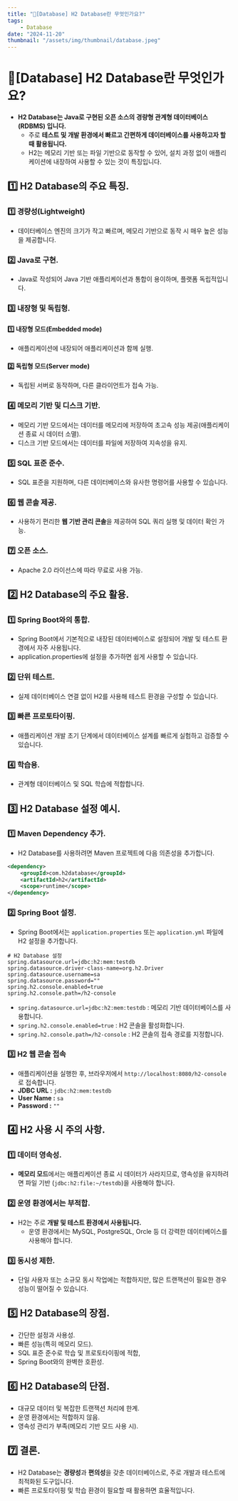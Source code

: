 ```yaml
---
title: "💾[Database] H2 Database란 무엇인가요?"
tags:
    - Database
date: "2024-11-20"
thumbnail: "/assets/img/thumbnail/database.jpeg"
---
```


# 💾[Database] H2 Database란 무엇인가요?
- **H2 Database는 Java로 구현된 오픈 소스의 경량형 관계형 데이터베이스(RDBMS) 입니다.**
    - 주로 **테스트 및 개발 환경에서 빠르고 간편하게 데이터베이스를 사용하고자 할 때 활용됩니다.**
    - H2는 메모리 기반 또는 파일 기반으로 동작할 수 있어, 설치 과정 없이 애플리케이션에 내장하여 사용할 수 있는 것이 특징입니다.

## 1️⃣ H2 Database의 주요 특징.
### 1️⃣ 경량성(Lightweight)
- 데이터베이스 엔진의 크기가 작고 빠르며, 메모리 기반으로 동작 시 매우 높은 성능을 제공합니다.

### 2️⃣ Java로 구현.
- Java로 작성되어 Java 기반 애플리케이션과 통합이 용이하며, 플랫폼 독립적입니다.

### 3️⃣ 내장형 및 독립형.
#### 1️⃣ 내장형 모드(Embedded mode)
- 애플리케이션에 내장되어 애플리케이션과 함께 실행.

#### 2️⃣ 독립형 모드(Server mode)
- 독립된 서버로 동작하며, 다른 클라이언트가 접속 가능.

### 4️⃣ 메모리 기반 및 디스크 기반.
- 메모리 기반 모드에서는 데이터를 메모리에 저장하여 초고속 성능 제공(애플리케이션 종료 시 데이터 소멸).
- 디스크 기반 모드에서는 데이터를 파일에 저장하여 지속성을 유지.

### 5️⃣ SQL 표준 준수.
- SQL 표준을 지원하며, 다른 데이터베이스와 유사한 명령어를 사용할 수 있습니다.

### 6️⃣ 웹 콘솔 제공.
- 사용하기 편리한 **웹 기반 관리 콘솔**을 제공하여 SQL 쿼리 실행 및 데이터 확인 가능.

### 7️⃣ 오픈 소스.
- Apache 2.0 라이선스에 따라 무료로 사용 가능.

## 2️⃣ H2 Database의 주요 활용.
### 1️⃣ Spring Boot와의 통합.
- Spring Boot에서 기본적으로 내장된 데이터베이스로 설정되어 개발 및 테스트 환경에서 자주 사용됩니다.
- application.properties에 설정을 추가하면 쉽게 사용할 수 있습니다.

### 2️⃣ 단위 테스트.
- 실제 데이터베이스 연결 없이 H2를 사용해 테스트 환경을 구성할 수 있습니다.

### 3️⃣ 빠른 프로토타이핑.
- 애플리케이션 개발 초기 단계에서 데이터베이스 설계를 빠르게 실험하고 검증할 수 있습니다.

### 4️⃣ 학습용.
- 관계형 데이터베이스 및 SQL 학습에 적합합니다.

## 3️⃣ H2 Database 설정 예시.
### 1️⃣ Maven Dependency 추가.
- H2 Database를 사용하려면 Maven 프로젝트에 다음 의존성을 추가합니다.
```xml
<dependency>
    <groupId>com.h2database</groupId>
    <artifactId>h2</artifactId>
    <scope>runtime</scope>
</dependency>
```

### 2️⃣ Spring Boot 설정.
- Spring Boot에서는 `application.properties` 또는 `application.yml` 파일에 H2 설정을 추가합니다.
```properties
# H2 Database 설정
spring.datasource.url=jdbc:h2:mem:testdb
spring.datasource.driver-class-name=org.h2.Driver
spring.datasource.username=sa
spring.datasource.password=""
spring.h2.console.enabled=true
spring.h2.console.path=/h2-console
```
- `spring.datasource.url=jdbc:h2:mem:testdb` : 메모리 기반 데이터베이스를 사용합니다.
- `spring.h2.console.enabled=true` : H2 콘솔을 활성화합니다.
- `spring.h2.console.path=/h2-console` : H2 콘솔의 접속 경로를 지정합니다.

### 3️⃣ H2 웹 콘솔 접속
- 애플리케이션을 실행한 후, 브라우저에서 `http://localhost:8080/h2-console`로 접속합니다.
- **JDBC URL :** `jdbc:h2:mem:testdb`
- **User Name :** `sa`
- **Password :** `""`

## 4️⃣ H2 사용 시 주의 사항.
### 1️⃣ 데이터 영속성.
- **메모리 모드**에서는 애플리케이션 종료 시 데이터가 사라지므로, 영속성을 유지하려면 파일 기반 (`jdbc:h2:file:~/testdb`)을 사용해야 합니다.

### 2️⃣ 운영 환경에서는 부적합.
- H2는 주로 **개발 및 테스트 환경에서 사용됩니다.**
    - 운영 환경에서는 MySQL, PostgreSQL, Orcle 등 더 강력한 데이터베이스를 사용해야 합니다.

### 3️⃣ 동시성 제한.
- 단일 사용자 또는 소규모 동시 작업에는 적합하지만, 많은 트랜잭션이 필요한 경우 성능이 떨어질 수 있습니다.

## 5️⃣ H2 Database의 장점.
- 간단한 설정과 사용성.
- 빠른 성능(특히 메모리 모드).
- SQL 표준 준수로 학습 및 프로토타이핑에 적합,
- Spring Boot와의 완벽한 호환성.

## 6️⃣ H2 Database의 단점.
- 대규모 데이터 및 복잡한 트랜잭션 처리에 한계.
- 운영 환경에서는 적합하지 않음.
- 영속성 관리가 부족(메모리 기반 모드 사용 시).

## 7️⃣ 결론.
- H2 Database는 **경량성**과 **편의성**을 갖춘 데이터베이스로, 주로 개발과 테스트에 최적화된 도구입니다.
- 빠른 프로토타이핑 및 학습 환경이 필요할 때 활용하면 효율적입니다.
